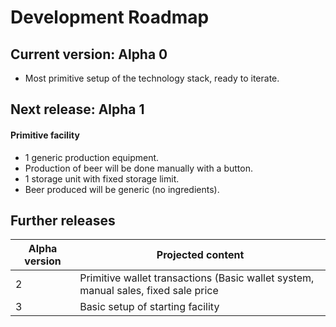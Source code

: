 # Development Roadmap

## Current version: Alpha 0

* Most primitive setup of the technology stack, ready to iterate.

## Next release: Alpha 1

#### Primitive facility

* 1 generic production equipment.
* Production of beer will be done manually with a button.
* 1 storage unit with fixed storage limit.
* Beer produced will be generic (no ingredients).


## Further releases

Alpha version | Projected content
------------- | -----------------
2 | Primitive wallet transactions (Basic wallet system, manual sales, fixed sale price
3 | Basic setup of starting facility
